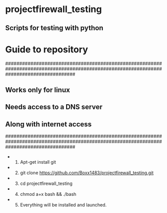 # projectfirewall_testing
Scripts for testing with python
---------------------------------

Guide to repository
=====================
#########################################################################################################################################
## __Works only for linux__
## __Needs access to a DNS server__
## __Along with internet access__

#########################################################################################################################################

* 1. Apt-get install git

* 2. git clone https://github.com/Boxx1483/projectfirewall_testing.git

* 3. cd projectfirewall_testing

* 4. chmod a+x bash && ./bash

* 5. Everything will be installed and launched.
